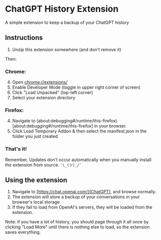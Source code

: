 # ChatGPT History Extension

A simple extension to keep a backup of your ChatGPT history

## Instructions

1. Unzip this extension somewhere (and don't remove it)

Then:

### Chrome:
4. Open [chrome://extensions/](chrome://extensions/)
5. Enable Developer Mode (toggle in upper right corner of screen)
6. Click "Load Unpacked" (top-left corner)
7. Select your extension directory

### Firefox: 
4. Navigate to (about:debugging#/runtime/this-firefox)[about:debugging#/runtime/this-firefox] in your browser.
5. Click Load Temporary Addon & then select the manifest.json in the folder you just created

### That's it!

Remember, Updates don't occur automatically when you manually install the extension from source. `¯\_(ツ)_/¯`


## Using the extension
1. Navigate to [https://chat.openai.com/](ChatGPT), and browse normally.
2. The extension will store a backup of your conversations in your browser's local storage
3. If they fail to load from OpenAI's servers, they will be loaded from the extension.

Note: if you have a lot of history, you should page through it all once by clicking "Load More" until there is nothing else to load, so the extension saves everything.
